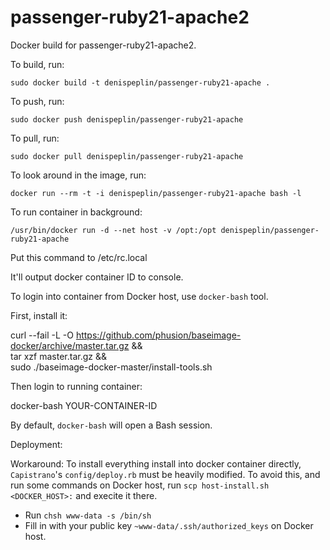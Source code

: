 passenger-ruby21-apache2
========================

Docker build for passenger-ruby21-apache2.

To build, run:

    sudo docker build -t denispeplin/passenger-ruby21-apache .

To push, run:

    sudo docker push denispeplin/passenger-ruby21-apache

To pull, run:

    sudo docker pull denispeplin/passenger-ruby21-apache

To look around in the image, run:

    docker run --rm -t -i denispeplin/passenger-ruby21-apache bash -l

To run container in background:

    /usr/bin/docker run -d --net host -v /opt:/opt denispeplin/passenger-ruby21-apache

Put this command to /etc/rc.local

It'll output docker container ID to console.

To login into container from Docker host, use `docker-bash` tool.

First, install it:

  curl --fail -L -O https://github.com/phusion/baseimage-docker/archive/master.tar.gz && \
    tar xzf master.tar.gz && \
    sudo ./baseimage-docker-master/install-tools.sh

Then login to running container:

  docker-bash YOUR-CONTAINER-ID

By default, `docker-bash` will open a Bash session.

Deployment:

Workaround:
To install everything install into docker container directly, `Capistrano`'s `config/deploy.rb`
must be heavily modified. To avoid this, and run some commands on Docker host, run
`scp host-install.sh <DOCKER_HOST>:` and execite it there.

* Run `chsh www-data -s /bin/sh`
* Fill in with your public key `~www-data/.ssh/authorized_keys` on Docker host.

